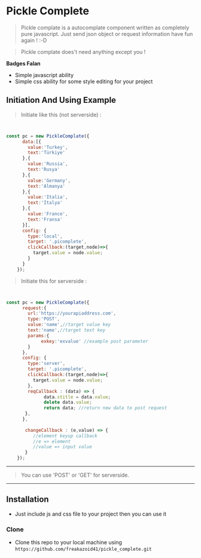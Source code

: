 

# Pickle Complete

> Pickle complate is a autocomplate component written as completely pure javascript. Just send json object or request information have fun again ! :-D 

> Pickle complate does't need anything except you !

**Badges Falan**

- Simple javascript ability
- Simple css ability for some style editing for your project




## Initiation And Using Example 

> Initiate like this (not serverside) :

```javascript


const pc = new PickleComplate({
      data:[{
        value:'Turkey',
        text:'Türkiye'
      },{
        value:'Russia',
        text:'Rusya'
      },{
        value:'Germany',
        text:'Almanya'
      },{
        value:'Italia',
        text:'İtalya'
      },{
        value:'France',
        text:'Fransa'
      }],
      config: {
        type:'local',
        target: '.picomplete',
        clickCallback:(target,node)=>{
          target.value = node.value;
        }
      }
    });
```
> Initiate this for serverside :
```javascript


const pc = new PickleComplate({
      request:{
        url:'https://yourapiaddress.com',
        type:'POST',
        value:'name',//target value key
        text:'name',//target text key
        params:{
             exkey:'exvalue' //example post parameter
        }
      },
      config: {
        type:'server',
        target: '.picomplete',
        clickCallback:(target,node)=>{
          target.value = node.value;
        },
        reqCallback : (data) => {
              data.stitle = data.value;
              delete data.value;
              return data; //return new data to post request
       },
      },
      
       changeCallback : (e,value) => {
          //element keyup callback
          //e => element
          //value => input value
       }
    });
```



---

> You can use 'POST' or 'GET' for serverside.



---

## Installation

- Just include js and css file to your project then you can use it

### Clone

- Clone this repo to your local machine using `https://github.com/freakazoid41/pickle_complete.git`

